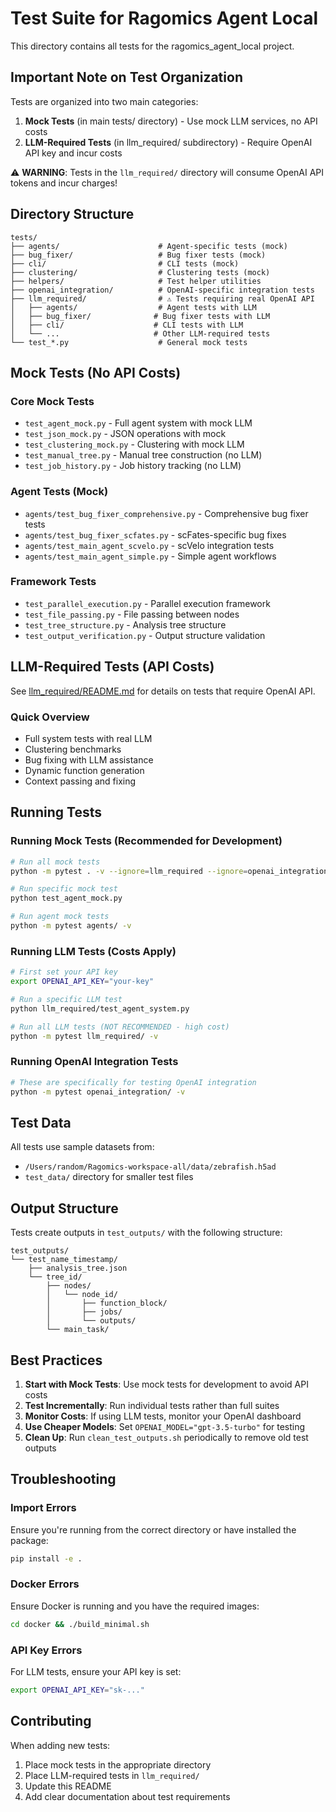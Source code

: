 # Test Suite for Ragomics Agent Local

This directory contains all tests for the ragomics_agent_local project.

## Important Note on Test Organization

Tests are organized into two main categories:

1. **Mock Tests** (in main tests/ directory) - Use mock LLM services, no API costs
2. **LLM-Required Tests** (in llm_required/ subdirectory) - Require OpenAI API key and incur costs

⚠️ **WARNING**: Tests in the `llm_required/` directory will consume OpenAI API tokens and incur charges!

## Directory Structure

```
tests/
├── agents/                      # Agent-specific tests (mock)
├── bug_fixer/                   # Bug fixer tests (mock)
├── cli/                         # CLI tests (mock)
├── clustering/                  # Clustering tests (mock)
├── helpers/                     # Test helper utilities
├── openai_integration/          # OpenAI-specific integration tests
├── llm_required/                # ⚠️ Tests requiring real OpenAI API
│   ├── agents/                  # Agent tests with LLM
│   ├── bug_fixer/              # Bug fixer tests with LLM
│   ├── cli/                    # CLI tests with LLM
│   └── ...                     # Other LLM-required tests
└── test_*.py                    # General mock tests
```

## Mock Tests (No API Costs)

### Core Mock Tests
- `test_agent_mock.py` - Full agent system with mock LLM
- `test_json_mock.py` - JSON operations with mock
- `test_clustering_mock.py` - Clustering with mock LLM
- `test_manual_tree.py` - Manual tree construction (no LLM)
- `test_job_history.py` - Job history tracking (no LLM)

### Agent Tests (Mock)
- `agents/test_bug_fixer_comprehensive.py` - Comprehensive bug fixer tests
- `agents/test_bug_fixer_scfates.py` - scFates-specific bug fixes
- `agents/test_main_agent_scvelo.py` - scVelo integration tests
- `agents/test_main_agent_simple.py` - Simple agent workflows

### Framework Tests
- `test_parallel_execution.py` - Parallel execution framework
- `test_file_passing.py` - File passing between nodes
- `test_tree_structure.py` - Analysis tree structure
- `test_output_verification.py` - Output structure validation

## LLM-Required Tests (API Costs)

See [llm_required/README.md](llm_required/README.md) for details on tests that require OpenAI API.

### Quick Overview
- Full system tests with real LLM
- Clustering benchmarks
- Bug fixing with LLM assistance
- Dynamic function generation
- Context passing and fixing

## Running Tests

### Running Mock Tests (Recommended for Development)
```bash
# Run all mock tests
python -m pytest . -v --ignore=llm_required --ignore=openai_integration

# Run specific mock test
python test_agent_mock.py

# Run agent mock tests
python -m pytest agents/ -v
```

### Running LLM Tests (Costs Apply)
```bash
# First set your API key
export OPENAI_API_KEY="your-key"

# Run a specific LLM test
python llm_required/test_agent_system.py

# Run all LLM tests (NOT RECOMMENDED - high cost)
python -m pytest llm_required/ -v
```

### Running OpenAI Integration Tests
```bash
# These are specifically for testing OpenAI integration
python -m pytest openai_integration/ -v
```

## Test Data

All tests use sample datasets from:
- `/Users/random/Ragomics-workspace-all/data/zebrafish.h5ad`
- `test_data/` directory for smaller test files

## Output Structure

Tests create outputs in `test_outputs/` with the following structure:
```
test_outputs/
└── test_name_timestamp/
    ├── analysis_tree.json
    └── tree_id/
        ├── nodes/
        │   └── node_id/
        │       ├── function_block/
        │       ├── jobs/
        │       └── outputs/
        └── main_task/
```

## Best Practices

1. **Start with Mock Tests**: Use mock tests for development to avoid API costs
2. **Test Incrementally**: Run individual tests rather than full suites
3. **Monitor Costs**: If using LLM tests, monitor your OpenAI dashboard
4. **Use Cheaper Models**: Set `OPENAI_MODEL="gpt-3.5-turbo"` for testing
5. **Clean Up**: Run `clean_test_outputs.sh` periodically to remove old test outputs

## Troubleshooting

### Import Errors
Ensure you're running from the correct directory or have installed the package:
```bash
pip install -e .
```

### Docker Errors
Ensure Docker is running and you have the required images:
```bash
cd docker && ./build_minimal.sh
```

### API Key Errors
For LLM tests, ensure your API key is set:
```bash
export OPENAI_API_KEY="sk-..."
```

## Contributing

When adding new tests:
1. Place mock tests in the appropriate directory
2. Place LLM-required tests in `llm_required/`
3. Update this README
4. Add clear documentation about test requirements